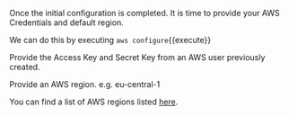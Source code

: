 
Once the initial configuration is completed. It is time to provide your AWS Credentials and default region.

We can do this by executing `aws configure`{{execute}}

Provide the Access Key and Secret Key from an AWS user previously created.

Provide an AWS region. e.g. eu-central-1

You can find a list of AWS regions listed [here](https://docs.aws.amazon.com/AWSEC2/latest/UserGuide/using-regions-availability-zones.html#concepts-available-regions).
